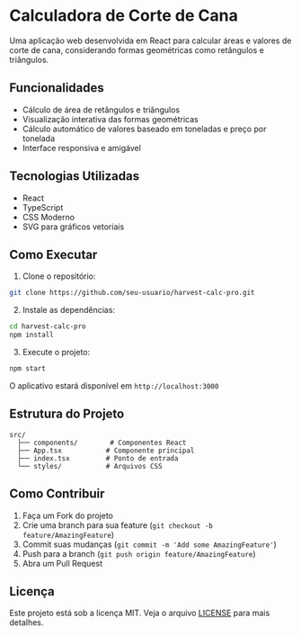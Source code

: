 # Calculadora de Corte de Cana

Uma aplicação web desenvolvida em React para calcular áreas e valores de corte de cana, considerando formas geométricas como retângulos e triângulos.

## Funcionalidades

- Cálculo de área de retângulos e triângulos
- Visualização interativa das formas geométricas
- Cálculo automático de valores baseado em toneladas e preço por tonelada
- Interface responsiva e amigável

## Tecnologias Utilizadas

- React
- TypeScript
- CSS Moderno
- SVG para gráficos vetoriais

## Como Executar

1. Clone o repositório:
```bash
git clone https://github.com/seu-usuario/harvest-calc-pro.git
```

2. Instale as dependências:
```bash
cd harvest-calc-pro
npm install
```

3. Execute o projeto:
```bash
npm start
```

O aplicativo estará disponível em `http://localhost:3000`

## Estrutura do Projeto

```
src/
  ├── components/        # Componentes React
  ├── App.tsx           # Componente principal
  ├── index.tsx         # Ponto de entrada
  └── styles/           # Arquivos CSS
```

## Como Contribuir

1. Faça um Fork do projeto
2. Crie uma branch para sua feature (`git checkout -b feature/AmazingFeature`)
3. Commit suas mudanças (`git commit -m 'Add some AmazingFeature'`)
4. Push para a branch (`git push origin feature/AmazingFeature`)
5. Abra um Pull Request

## Licença

Este projeto está sob a licença MIT. Veja o arquivo [LICENSE](LICENSE) para mais detalhes.
